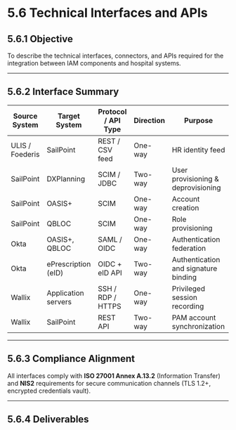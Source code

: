 # 5.6 Technical Interfaces and APIs

## 5.6.1 Objective
To describe the technical interfaces, connectors, and APIs required for the integration between IAM components and hospital systems.

---

## 5.6.2 Interface Summary

| **Source System** | **Target System** | **Protocol / API Type** | **Direction** | **Purpose** |
|--------------------|-------------------|--------------------------|----------------|--------------|
| ULIS / Foederis | SailPoint | REST / CSV feed | One-way | HR identity feed |
| SailPoint | DXPlanning | SCIM / JDBC | Two-way | User provisioning & deprovisioning |
| SailPoint | OASIS+ | SCIM | One-way | Account creation |
| SailPoint | QBLOC | SCIM | One-way | Role provisioning |
| Okta | OASIS+, QBLOC | SAML / OIDC | One-way | Authentication federation |
| Okta | ePrescription (eID) | OIDC + eID API | Two-way | Authentication and signature binding |
| Wallix | Application servers | SSH / RDP / HTTPS | One-way | Privileged session recording |
| Wallix | SailPoint | REST API | Two-way | PAM account synchronization |

---

## 5.6.3 Compliance Alignment
All interfaces comply with **ISO 27001 Annex A.13.2** (Information Transfer) and **NIS2** requirements for secure communication channels (TLS 1.2+, encrypted credentials vault).

---

## 5.6.4 Deliverables 


